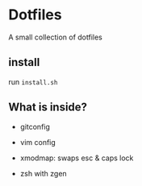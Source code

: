 # Dotfiles

A small collection of dotfiles

## install

run `install.sh`

## What is inside?

* gitconfig

* vim config

* xmodmap: swaps esc & caps lock

* zsh with zgen

